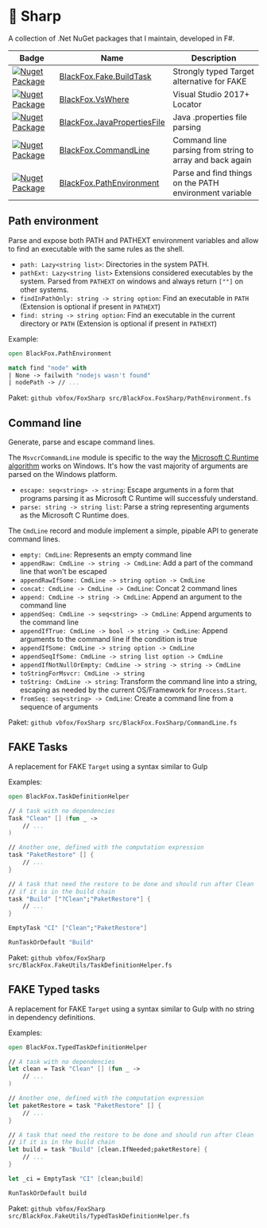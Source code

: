 🦊 Sharp
========

A collection of .Net NuGet packages that I maintain, developed in F#.

|Badge|Name|Description|
|-----|----|-----------|
|[![Nuget Package](https://img.shields.io/nuget/v/BlackFox.Fake.BuildTask.svg)](https://www.nuget.org/packages/BlackFox.Fake.BuildTask)|[BlackFox.Fake.BuildTask](src/BlackFox.Fake.BuildTask/Readme.md)|Strongly typed Target alternative for FAKE|
|[![Nuget Package](https://img.shields.io/nuget/v/BlackFox.VsWhere.svg)](https://www.nuget.org/packages/BlackFox.VsWhere)|[BlackFox.VsWhere](src/BlackFox.VsWhere/Readme.md)|Visual Studio 2017+ Locator|
|[![Nuget Package](https://img.shields.io/nuget/v/BlackFox.JavaPropertiesFile.svg)](https://www.nuget.org/packages/BlackFox.JavaPropertiesFile)|[BlackFox.JavaPropertiesFile](src/BlackFox.JavaPropertiesFile/Readme.md)|Java .properties file parsing|
|[![Nuget Package](https://img.shields.io/nuget/v/BlackFox.CommandLine.svg)](https://www.nuget.org/packages/BlackFox.CommandLine)|[BlackFox.CommandLine](src/BlackFox.CommandLine/Readme.md)|Command line parsing from string to array and back again|
|[![Nuget Package](https://img.shields.io/nuget/v/BlackFox.PathEnvironment.svg)](https://www.nuget.org/packages/BlackFox.PathEnvironment)|[BlackFox.PathEnvironment](src/BlackFox.PathEnvironment/Readme.md)|Parse and find things on the PATH environment variable|

Path environment
----------------

Parse and expose both PATH and PATHEXT environment variables and allow to find an executable with the same rules as the
shell.

* `path: Lazy<string list>`: Directories in the system PATH.
* `pathExt: Lazy<string list>` Extensions considered executables by the system.
  Parsed from `PATHEXT` on windows and always return `[""]` on other systems.
* `findInPathOnly: string -> string option`: Find an executable in `PATH` (Extension is optional if present in
  `PATHEXT`)
* `find: string -> string option`: Find an executable in the current directory or `PATH` (Extension is optional if
  present in `PATHEXT`)

Example:

```fsharp
open BlackFox.PathEnvironment

match find "node" with
| None -> failwith "nodejs wasn't found"
| nodePath -> // ...
```

Paket: `github vbfox/FoxSharp src/BlackFox.FoxSharp/PathEnvironment.fs`

Command line
------------

Generate, parse and escape command lines.

The `MsvcrCommandLine` module is specific to the way the [Microsoft C Runtime algorithm][MsvcrtParsing] works on Windows. It's how the vast majority of arguments are parsed on the Windows platform.

* `escape: seq<string> -> string`: Escape arguments in a form that programs parsing it as Microsoft C Runtime will successfuly understand.
* `parse: string -> string list`: Parse a string representing arguments as the Microsoft C Runtime does.

The `CmdLine` record and module implement a simple, pipable API to generate command lines.

* `empty: CmdLine`: Represents an empty command line
* `appendRaw: CmdLine -> string -> CmdLine`: Add a part of the command line that won't be escaped
* `appendRawIfSome: CmdLine -> string option -> CmdLine`
* `concat: CmdLine -> CmdLine -> CmdLine`: Concat 2 command lines
* `append: CmdLine -> string -> CmdLine`: Append an argument to the command line
* `appendSeq: CmdLine -> seq<string> -> CmdLine`: Append arguments to the command line
* `appendIfTrue: CmdLine -> bool -> string -> CmdLine`: Append arguments to the command line if the condition is true
* `appendIfSome: CmdLine -> string option -> CmdLine`
* `appendSeqIfSome: CmdLine -> string list option -> CmdLine`
* `appendIfNotNullOrEmpty: CmdLine -> string -> string -> CmdLine`
* `toStringForMsvcr: CmdLine -> string`
* `toString: CmdLine -> string`: Transform the command line into a string, escaping as needed by the current OS/Framework for `Process.Start`.
* `fromSeq: seq<string> -> CmdLine`: Create a command line from a sequence of arguments

[MsvcrtParsing]: http://www.daviddeley.com/autohotkey/parameters/parameters.htm#WINARGV

Paket: `github vbfox/FoxSharp src/BlackFox.FoxSharp/CommandLine.fs`

FAKE Tasks
----------

A replacement for FAKE `Target` using a syntax similar to Gulp

Examples:

```fsharp
open BlackFox.TaskDefinitionHelper

// A task with no dependencies
Task "Clean" [] (fun _ ->
    // ...
)

// Another one, defined with the computation expression
task "PaketRestore" [] {
    // ...
}

// A task that need the restore to be done and should run after Clean
// if it is in the build chain
task "Build" ["?Clean";"PaketRestore"] {
    // ...
}

EmptyTask "CI" ["Clean";"PaketRestore"]

RunTaskOrDefault "Build"
```

Paket: `github vbfox/FoxSharp src/BlackFox.FakeUtils/TaskDefinitionHelper.fs`

FAKE Typed tasks
----------------

A replacement for FAKE `Target` using a syntax similar to Gulp with no string in
dependency definitions.

Examples:

```fsharp
open BlackFox.TypedTaskDefinitionHelper

// A task with no dependencies
let clean = Task "Clean" [] (fun _ ->
    // ...
)

// Another one, defined with the computation expression
let paketRestore = task "PaketRestore" [] {
    // ...
}

// A task that need the restore to be done and should run after Clean
// if it is in the build chain
let build = task "Build" [clean.IfNeeded;paketRestore] {
    // ...
}

let _ci = EmptyTask "CI" [clean;build]

RunTaskOrDefault build
```

Paket: `github vbfox/FoxSharp src/BlackFox.FakeUtils/TypedTaskDefinitionHelper.fs`
